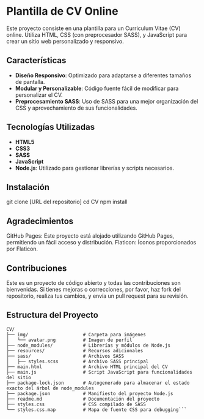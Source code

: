 # Plantilla de CV Online

Este proyecto consiste en una plantilla para un Curriculum Vitae (CV) online. Utiliza HTML, CSS (con preprocesador SASS), y JavaScript para crear un sitio web personalizado y responsivo.

## Características

- **Diseño Responsivo**: Optimizado para adaptarse a diferentes tamaños de pantalla.
- **Modular y Personalizable**: Código fuente fácil de modificar para personalizar el CV.
- **Preprocesamiento SASS**: Uso de SASS para una mejor organización del CSS y aprovechamiento de sus funcionalidades.

## Tecnologías Utilizadas

- **HTML5**
- **CSS3**
- **SASS**
- **JavaScript**
- **Node.js**: Utilizado para gestionar librerías y scripts necesarios.

## Instalación

git clone [URL del repositorio]
cd CV
npm install

## Agradecimientos

GitHub Pages: Este proyecto está alojado utilizando GitHub Pages, permitiendo un fácil acceso y distribución.
Flaticon: Íconos proporcionados por Flaticon.

## Contribuciones

Este es un proyecto de código abierto y todas las contribuciones son bienvenidas. Si tienes mejoras o correcciones, por favor, haz fork del repositorio, realiza tus cambios, y envía un pull request para su revisión.

## Estructura del Proyecto

```plaintext
CV/
├── img/                    # Carpeta para imágenes
│   └── avatar.png          # Imagen de perfil
├── node_modules/           # Librerías y módulos de Node.js
├── resources/              # Recursos adicionales
├── sass/                   # Archivos SASS
│   ├── styles.scss         # Archivo SASS principal
├── main.html               # Archivo HTML principal del CV
├── main.js                 # Script JavaScript para funcionalidades del sitio
├── package-lock.json       # Autogenerado para almacenar el estado exacto del árbol de node_modules
├── package.json            # Manifiesto del proyecto Node.js
├── readme.md               # Documentación del proyecto
├── styles.css              # CSS compilado de SASS
└── styles.css.map          # Mapa de fuente CSS para debugging```

